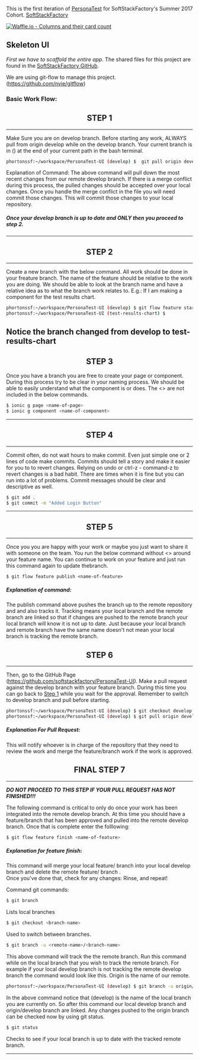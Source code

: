 This is the first iteration of [PersonaTest](https://ipip.ori.org) for SoftStackFactory's Summer 2017 
Cohort. [SoftStackFactory](https://www.softstackfactory.com)

[![Waffle.io - Columns and their card count](https://badge.waffle.io/SoftStackFactory/PersonaTest-UI.svg?columns=all)](http://waffle.io/SoftStackFactory/PersonaTest-UI)

## Skeleton UI

*First we have to scaffold the entire app*. The shared files for this project are found in the [SoftStackFactory GitHub](https://github.com/softstackfactory/PersonaTest-UI).

We are using git-flow to manage this project. (https://github.com/nvie/gitflow)

### Basic Work Flow:
<div align="center">
<h2>STEP 1</h2>
</div>

---
Make Sure you are on develop branch.
Before starting any work, ALWAYS pull from origin develop while on the develop 
branch. Your current branch is in () at the end of your current path in the bash
terminal.
```bash
phortonssf:~/workspace/PersonaTest-UI (develop) $  git pull origin develop
```
Explanation of Command:
The above command will pull down the most recent changes from our remote 
develop branch. If there is a merge conflict during this process, the pulled 
changes should be accepted over your local changes. Once you handle the merge
conflict in the file you will need commit those changes. This will commit those 
changes to your local repository. 

##### Once your develop branch is up to date and ONLY then you proceed to step 2.

---
<div align="center">
<h2>STEP 2</h2>
</div>

---                     
Create a new branch with the below command. All work should be done in your
freature branch.  The name of the feature should be relative to the work you are 
doing. We should be able to look at the branch name and have a relative idea as
to what the branch work relates to.
E.g.: If I am making a component for the test results chart.

```bash
phortonssf:~/workspace/PersonaTest-UI (develop) $ git flow feature start test-results-chart
phortonssf:~/workspace/PersonaTest-UI (test-results-chart) $
```
Notice the branch changed from develop to test-results-chart
---

<div align="center">
<h2>STEP 3</h2>
</div>

Once you have a branch you are free to create your page or component. 
During this process try to be clear in your naming process. We should be able 
to easily understand what the component is or does. The <> are not included in
the below commands.

```bash
$ ionic g page <name-of-page>
$ ionic g component <name-of-component>
```
---

<div align="center">
<h2>STEP 4</h2>
</div>

---
Commit often, do not wait hours to make commit. Even just simple one or 2 lines
of code make commits. Commits should tell a story and make it easier for you to 
to revert changes. Relying on undo or ctrl-z - command-z to revert changes is a 
bad habit. There are times when it is fine but you can run into a lot of 
problems.   Commit messages should be clear and descriptive as well.

```bash
$ git add .
$ git commit -m "Added Login Button"
```
---

<div align="center">
<h2>STEP 5</h2>
</div>

---
Once you you are happy with your work or maybe you just want to share it 
with someone on the team. You run the below command without <> around your 
feature name. You can continue to work on your feature and just run this 
command again to update thebranch.

```
$ git flow feature publish <name-of-feature>
```

##### Explanation of command:
The publish command above pushes the branch up to the remote repository and
and also tracks it. Tracking means your local branch and the remote branch are
linked so that if changes are pushed to the remote branch your local branch 
will know it is not up to date. Just because your local branch and remote branch
have the same name doesn't not mean your local branch is tracking the remote 
branch. 

<div align="center">
<h2>STEP 6</h2>
</div>

---
Then, go to the GitHub Page 
(https://github.com/softstackfactory/PersonaTest-UI). 
Make a pull request against the develop branch with your feature branch. 
During this time you can go back to [Step 1](https://github.com/SoftStackFactory/PersonaTest-UI/tree/feature/readme-layout#step-1) while you wait for the approval.
Remember to  switch to develop branch and pull before starting.
```bash
phortonssf:~/workspace/PersonaTest-UI (develop) $ git checkout develop
phortonssf:~/workspace/PersonaTest-UI (develop) $ git pull origin develop
```

##### Explanation For Pull Request:
This will notify whoever is in charge of the repository that they need to
review the work and merge the feature/branch work if the work is approved.  

             
<div align="center">
<h2>FINAL STEP 7</h2>
</div>

---
   **_DO NOT PROCEED TO THIS STEP IF YOUR PULL REQUEST HAS NOT FINISHED!!!_**

The following command is critical to only do once your work has been integrated
into the remote develop branch. At this time you should have a feature/branch that has
been approved and pulled into the remote develop branch. Once that is complete
enter the folllowing:
```bash
$ git flow feature finish <name-of-feature>
```
##### Explanation for feature finish:
This command will merge your local feature/<feature-name> branch into 
your local develop branch and delete the remote feature/<feature-name> branch
.     
Once you've done that, check for any changes:
Rinse, and repeat!


Command git commands:

```bash
$ git branch
```
Lists local branches

```bash 
$ git checkout <branch-name>
```
Used to switch between branches.
  
```bash
$ git branch -u <remote-name>/<branch-name>
```
This above command will track the the remote branch. Run this command while 
on the local branch that you wish to track the remote branch.
For example if your local develop branch is not tracking the remote develop
branch the command would look like this. Origin is the name of our remote.
```bash
phortonssf:~/workspace/PersonaTest-UI (develop) $ git branch -u origin/develop
```
In the above command notice that (develop) is the name of the local branch
you are currently on. So after this command our local develop branch and 
origin/develop branch are linked. Any changes pushed to the origin branch can
be checked now by using git status.

```bash
$ git status
```
Checks to see if your local branch is up to date with the tracked remote
branch.

---

